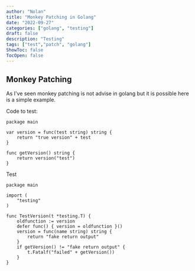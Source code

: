 ```yaml
---
author: "Nolan"
title: "Monkey Patching in Golang"
date: "2022-09-27"
categories: ["golang", "testing"]
draft: false
description: "Testing"
tags: ["test","patch", "golang"]
ShowToc: false
TocOpen: false
---
```


## Monkey Patching

As I've seen monkey patching is not advise in golang but it is possible here is a simple example.

Code to test:

```golang
package main

var version = func(test string) string {
	return "true version" + test
}

func getVersion() string {
	return version("test")
}
```

Test

```golang
package main

import (
	"testing"
)

func TestVersion(t *testing.T) {
	oldfunction := version
	defer func() { version = oldfunction }()
	version = func(name string) string {
		return "fake return output"
	}
	if getVersion() != "fake return output" {
		t.Fatalf("failed" + getVersion())
	}
}
```